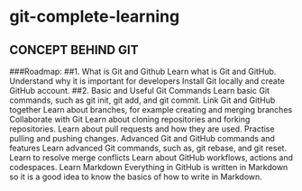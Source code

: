 # git-complete-learning

<h2>CONCEPT BEHIND GIT</h2>
###Roadmap:
##1. What is Git and Github
  Learn what is Git and GitHub.
  Understand why it is important for developers
  Install Git locally and create GitHub account.
##2. Basic and Useful Git Commands
Learn basic Git commands, such as git init, git add, and git commit.
Link Git and GitHub together
Learn about branches, for example creating and merging branches
Collaborate with Git
Learn about cloning repositories and forking repositories.
Learn about pull requests and how they are used.
Practise pulling and pushing changes.
Advanced Git and GitHub commands and features
Learn advanced Git commands, such as, git rebase, and git reset.
Learn to resolve merge conflicts
Learn about GitHub workflows, actions and codespaces.
Learn Markdown
Everything in GitHub is written in Markdown so it is a good idea to know the basics of how to write in Markdown.
